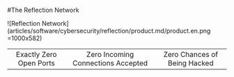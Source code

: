 #The Reflection Network

![Reflection Network](articles/software/cybersecurity/reflection/product.md/product.en.png =1000x582)

||||
|:--:|:--:|:--:|
|Exactly Zero Open Ports|Zero Incoming Connections Accepted|Zero Chances of Being Hacked|
</font>